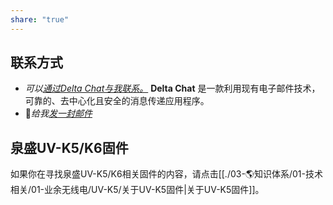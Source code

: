 ```yaml
---
share: "true"
---
```

## 联系方式
- *可以[通过Delta Chat与我联系。](https://i.delta.chat/#BD6894FDDEBABE779F08C28215EE6A8466C9F00A&a=troilusxi%40nine.testrun.org&n=troilusxi&i=AblXy9SQioX&s=F1Q0wbKv_U6)*
**Delta Chat** 是一款利用现有电子邮件技术，可靠的、去中心化且安全的消息传递应用程序。
- 📧*给我*[*发一封邮件*](mailto:troilus@outlook.com)

## 泉盛UV-K5/K6固件
如果你在寻找泉盛UV-K5/K6相关固件的内容，请点击[[./03-🌎知识体系/01-技术相关/01-业余无线电/UV-K5/关于UV-K5固件|关于UV-K5固件]]。